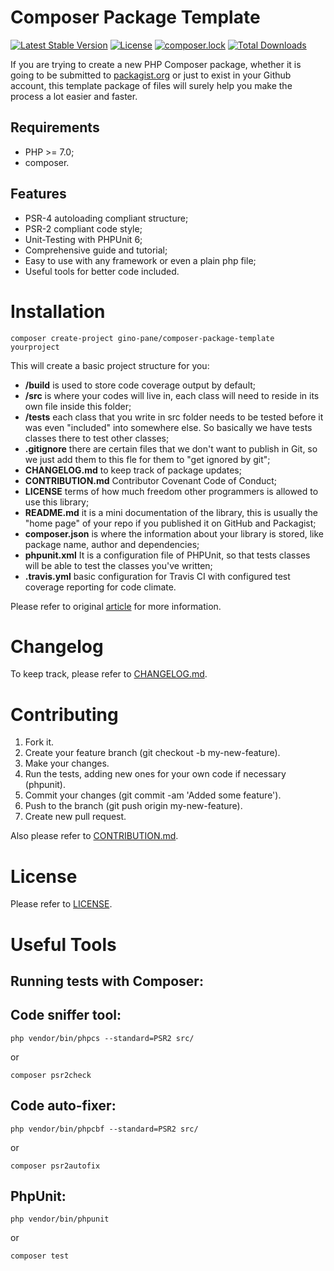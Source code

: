 Composer Package Template
============

[![Latest Stable Version](https://poser.pugx.org/gino-pane/composer-package-template/v/stable)](https://packagist.org/packages/gino-pane/composer-package-template)
[![License](https://poser.pugx.org/gino-pane/composer-package-template/license)](https://packagist.org/packages/gino-pane/composer-package-template)
[![composer.lock](https://poser.pugx.org/gino-pane/composer-package-template/composerlock)](https://packagist.org/packages/gino-pane/composer-package-template)
[![Total Downloads](https://poser.pugx.org/gino-pane/composer-package-template/downloads)](https://packagist.org/packages/gino-pane/composer-package-template)

If you are trying to create a new PHP Composer package, whether it is going to be submitted to [packagist.org](packagist.org) 
or just to exist in your Github account, this template package of files will surely help you make the process a lot easier 
and faster.

Requirements
------------

* PHP >= 7.0;
* composer.

Features
--------

* PSR-4 autoloading compliant structure;
* PSR-2 compliant code style;
* Unit-Testing with PHPUnit 6;
* Comprehensive guide and tutorial;
* Easy to use with any framework or even a plain php file;
* Useful tools for better code included.

Installation
============

    composer create-project gino-pane/composer-package-template yourproject
    
This will create a basic project structure for you:

* **/build** is used to store code coverage output by default;
* **/src** is where your codes will live in, each class will need to reside in its own file inside this folder;
* **/tests** each class that you write in src folder needs to be tested before it was even "included" into somewhere else. So basically we have tests classes there to test other classes;
* **.gitignore** there are certain files that we don't want to publish in Git, so we just add them to this fle for them to "get ignored by git";
* **CHANGELOG.md** to keep track of package updates;
* **CONTRIBUTION.md** Contributor Covenant Code of Conduct;
* **LICENSE** terms of how much freedom other programmers is allowed to use this library;
* **README.md** it is a mini documentation of the library, this is usually the "home page" of your repo if you published it on GitHub and Packagist;
* **composer.json** is where the information about your library is stored, like package name, author and dependencies;
* **phpunit.xml** It is a configuration file of PHPUnit, so that tests classes will be able to test the classes you've written;
* **.travis.yml** basic configuration for Travis CI with configured test coverage reporting for code climate.

Please refer to original [article](http://www.darwinbiler.com/creating-composer-package-library/) for more information.

Changelog
=========

To keep track, please refer to [CHANGELOG.md](https://github.com/GinoPane/composer-package-template/blob/master/CHANGELOG.md).

Contributing
============

1. Fork it.
2. Create your feature branch (git checkout -b my-new-feature).
3. Make your changes.
4. Run the tests, adding new ones for your own code if necessary (phpunit).
5. Commit your changes (git commit -am 'Added some feature').
6. Push to the branch (git push origin my-new-feature).
7. Create new pull request.

Also please refer to [CONTRIBUTION.md](https://github.com/GinoPane/composer-package-template/blob/master/CONTRIBUTION.md).

License
=======

Please refer to [LICENSE](https://github.com/GinoPane/composer-package-template/blob/master/LICENSE).

Useful Tools
============

Running tests with Composer:
----------------------------



Code sniffer tool:
------------------

 ```php vendor/bin/phpcs --standard=PSR2 src/```
 
 or
 
 ```composer psr2check```

Code auto-fixer:
----------------

 ```php vendor/bin/phpcbf --standard=PSR2 src/``` 
    
 or
 
 ```composer psr2autofix```
 
PhpUnit:
--------

 ```php vendor/bin/phpunit```
 
 or 
 
 ```composer test```
